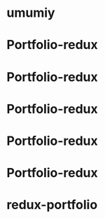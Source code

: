 # umumiy
# Portfolio-redux
# Portfolio-redux
# Portfolio-redux
# Portfolio-redux
# Portfolio-redux
# redux-portfolio
